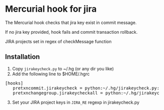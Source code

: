 Mercurial hook for jira
==================================

The Mercurial hook checks that jira key exist in commit message.

If no jira key provided, hook fails and commit transaction rollback.

JIRA projects set in regex of checkMessage function

Installation
------------
1. Copy `jirakeycheck.py` to ~/.hg (or any dir you like)
2. Add the following line to $HOME/.hgrc
<div>
<pre>
[hooks]
   pretxncommit.jirakeycheck = python:~/.hg/jirakeycheck.py:checkCommitMessage
   pretxnchangegroup.jirakeycheckall = python:~/.hg/jirakeycheck.py:checkAllCommitMessage
</pre>

</div>

3. Set your JIRA project keys in `JIRA_RE` regexp in jirakeycheck.py
